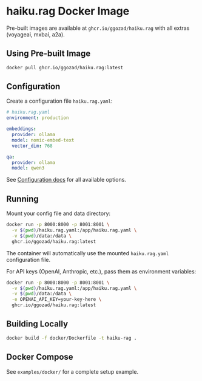 # haiku.rag Docker Image

Pre-built images are available at `ghcr.io/ggozad/haiku.rag` with all extras (voyageai, mxbai, a2a).

## Using Pre-built Image

```bash
docker pull ghcr.io/ggozad/haiku.rag:latest
```

## Configuration

Create a configuration file `haiku.rag.yaml`:

```yaml
# haiku.rag.yaml
environment: production

embeddings:
  provider: ollama
  model: nomic-embed-text
  vector_dim: 768

qa:
  provider: ollama
  model: qwen3
```

See [Configuration docs](https://ggozad.github.io/haiku.rag/configuration/) for all available options.

## Running

Mount your config file and data directory:

```bash
docker run -p 8000:8000 -p 8001:8001 \
  -v $(pwd)/haiku.rag.yaml:/app/haiku.rag.yaml \
  -v $(pwd)/data:/data \
  ghcr.io/ggozad/haiku.rag:latest
```

The container will automatically use the mounted `haiku.rag.yaml` configuration file.

For API keys (OpenAI, Anthropic, etc.), pass them as environment variables:

```bash
docker run -p 8000:8000 -p 8001:8001 \
  -v $(pwd)/haiku.rag.yaml:/app/haiku.rag.yaml \
  -v $(pwd)/data:/data \
  -e OPENAI_API_KEY=your-key-here \
  ghcr.io/ggozad/haiku.rag:latest
```

## Building Locally

```bash
docker build -f docker/Dockerfile -t haiku-rag .
```

## Docker Compose

See `examples/docker/` for a complete setup example.
